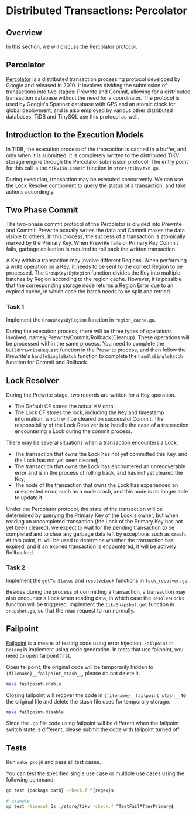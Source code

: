 # Distributed Transactions: Percolator

## Overview

In this section, we will discuss the Percolator protocol.

## Percolator

[Percolator](https://research.google/pubs/pub36726/) is a distributed transaction processing protocol developed by Google and released in 2010. It involves dividing the submission of transactions into two stages: Prewrite and Commit, allowing for a distributed transaction database without the need for a coordinator. The protocol is used by Google's Spanner database with GPS and an atomic clock for global deployment, and is also employed by various other distributed databases. TiDB and TinySQL use this protocol as well.

## Introduction to the Execution Models

In TiDB, the execution process of the transaction is cached in a buffer, and, only when it is submitted, it is completely written to the distributed TiKV storage engine through the Percolator submission protocol. The entry point for this call is the `tikvTxn.Commit` function in `store/tikv/txn.go`.

During execution, transaction may be executed concurrently. We can use the Lock Resolve component to query the status of a transaction, and take actions accordingly.

## Two Phase Commit

The two-phase commit protocol of the Percolator is divided into Prewrite and Commit: Prewrite actually writes the data and Commit makes the data visible to others. In this process, the success of a transaction is atomically marked by the Primary Key. When Prewrite fails or Primary Key Commit fails, garbage collection is required to roll back the written transaction.

A Key within a transaction may involve different Regions. When performing a write operation on a Key, it needs to be sent to the correct Region to be processed. The `GroupKeysByRegion` function divides the Key into multiple batches by Region according to the region cache. However, it is possible that the corresponding storage node returns a Region Error due to an expired cache, in which case the batch needs to be split and retried.

### Task 1

Implement the `GroupKeysByRegion` function in `region_cache.go`.

During the execution process, there will be three types of operations involved, namely Prewrite/Commit/Rollback(Cleanup). These operations will be processed within the same process. You need to complete the `buildPrewriteRequest` function in the Prewrite process, and then follow the Prewrite's `handleSingleBatch` function to complete the `handleSingleBatch` function for Commit and Rollback.

## Lock Resolver

During the Prewrite stage, two records are written for a Key operation.

  - The Default CF stores the actual KV data.
  - The Lock CF stores the lock, including the Key and timestamp information, which will be cleared on successful Commit. The responsibility of the Lock Resolver is to handle the case of a transaction encountering a Lock during the commit process.

There may be several situations when a transaction encounters a Lock:

  - The transaction that owns the Lock has not yet committed this Key, and the Lock has not yet been cleared;
  - The transaction that owns the Lock has encountered an unrecoverable error and is in the process of rolling back, and has not yet cleared the Key;
  - The node of the transaction that owns the Lock has experienced an unexpected error, such as a node crash, and this node is no longer able to update it.

Under the Percolator protocol, the state of the transaction will be determined by querying the Primary Key of the Lock's owner, but when reading an uncompleted transaction (the Lock of the Primary Key has not yet been cleared), we expect to wait for the pending transaction to be completed and to clear any garbage data left by exceptions such as crash. At this point, ttl will be used to determine whether the transaction has expired, and if an expired transaction is encountered, it will be actively Rollbacked.

### Task 2

Implement the `getTxnStatus` and `resolveLock` functions in `lock_resolver.go`.

Besides during the process of committing a transaction, a transaction may also encounter a Lock when reading data, in which case the `ResolveLocks` function will be triggered. Implement the `tikvSnapshot.get` function in `snapshot.go`, so that the read request to run normally.

## Failpoint

[Failpoint](https://github.com/pingcap/failpoint) is a means of testing code using error injection. `Failpoint` in `Golang` is implement using code generation. In tests that use failpoint, you need to open failpoint first.

Open failpoint, the original code will be temporarily hidden to `{filename}__failpoint_stash__`, please do not delete it.

```sh
make failpoint-enable
```

Closing failpoint will recover the code in `{filename}__failpoint_stash__` to the original file and delete the stash file used for temporary storage.

```sh
make failpoint-disable
```

Since the `.go` file code using failpoint will be different when the failpoint switch state is different, please submit the code with failpoint turned off.

## Tests

Run `make proj6` and pass all test cases.

You can test the specified single use case or multiple use cases using the following command.

```sh
go test {package path} -check.f ^{regex}$

# example
go test -timeout 5s ./store/tikv -check.f ^TestFailAfterPrimary$
```
